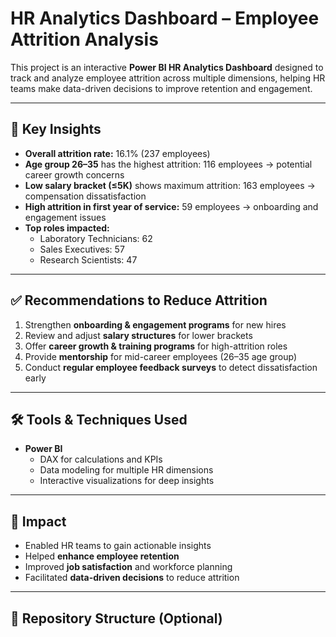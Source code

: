 
# HR Analytics Dashboard – Employee Attrition Analysis

This project is an interactive **Power BI HR Analytics Dashboard** designed to track and analyze employee attrition across multiple dimensions, helping HR teams make data-driven decisions to improve retention and engagement.

---

## 🔎 Key Insights

- **Overall attrition rate:** 16.1% (237 employees)  
- **Age group 26–35** has the highest attrition: 116 employees → potential career growth concerns  
- **Low salary bracket (≤5K)** shows maximum attrition: 163 employees → compensation dissatisfaction  
- **High attrition in first year of service:** 59 employees → onboarding and engagement issues  
- **Top roles impacted:**  
  - Laboratory Technicians: 62  
  - Sales Executives: 57  
  - Research Scientists: 47  

---

## ✅ Recommendations to Reduce Attrition

1. Strengthen **onboarding & engagement programs** for new hires  
2. Review and adjust **salary structures** for lower brackets  
3. Offer **career growth & training programs** for high-attrition roles  
4. Provide **mentorship** for mid-career employees (26–35 age group)  
5. Conduct **regular employee feedback surveys** to detect dissatisfaction early  

---

## 🛠 Tools & Techniques Used

- **Power BI**  
  - DAX for calculations and KPIs  
  - Data modeling for multiple HR dimensions  
  - Interactive visualizations for deep insights  

---

## 🎯 Impact

- Enabled HR teams to gain actionable insights  
- Helped **enhance employee retention**  
- Improved **job satisfaction** and workforce planning  
- Facilitated **data-driven decisions** to reduce attrition  

---

## 📂 Repository Structure (Optional)

